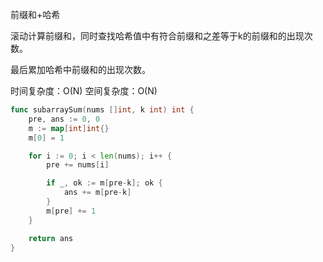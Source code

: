 
前缀和+哈希

滚动计算前缀和，同时查找哈希值中有符合前缀和之差等于k的前缀和的出现次数。

最后累加哈希中前缀和的出现次数。

时间复杂度：O(N)
空间复杂度：O(N)

```Go
func subarraySum(nums []int, k int) int {
    pre, ans := 0, 0
    m := map[int]int{}
    m[0] = 1

    for i := 0; i < len(nums); i++ {
        pre += nums[i]

        if _, ok := m[pre-k]; ok {
            ans += m[pre-k]
        }
        m[pre] += 1
    }

    return ans
}
```